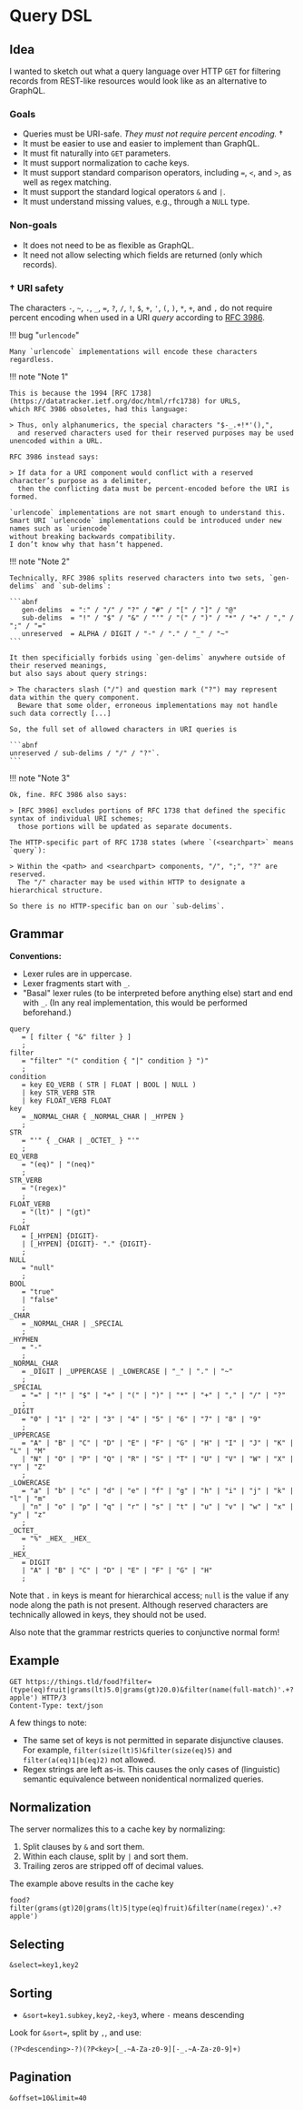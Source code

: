 # Query DSL

## Idea

I wanted to sketch out what a query language over HTTP `GET` for filtering records from REST-like resources
would look like as an alternative to GraphQL.

### Goals

- Queries must be URI-safe. _They must not require percent encoding._ †
- It must be easier to use and easier to implement than GraphQL.
- It must fit naturally into `GET` parameters.
- It must support normalization to cache keys.
- It must support standard comparison operators, including `=`, `<`, and `>`, as well as regex matching.
- It must support the standard logical operators `&` and `|`.
- It must understand missing values, e.g., through a `NULL` type.

### Non-goals

- It does not need to be as flexible as GraphQL.
- It need not allow selecting which fields are returned (only which records).


### † URI safety

The characters `-`, `~`, `.`, `_`, `=`, `?`, `/`, `!`, `$`, `+`, `'`, `(`, `)`, `*`, `+`, and `,`
do not require percent encoding when used in a URI _query_
according to [RFC 3986](https://datatracker.ietf.org/doc/html/rfc3986).

!!! bug "`urlencode`"

    Many `urlencode` implementations will encode these characters regardless.

!!! note "Note 1"

    This is because the 1994 [RFC 1738](https://datatracker.ietf.org/doc/html/rfc1738) for URLS,
    which RFC 3986 obsoletes, had this language:

    > Thus, only alphanumerics, the special characters "$-_.+!*'(),",
      and reserved characters used for their reserved purposes may be used unencoded within a URL.

    RFC 3986 instead says:

    > If data for a URI component would conflict with a reserved character’s purpose as a delimiter,
      then the conflicting data must be percent-encoded before the URI is formed.

    `urlencode` implementations are not smart enough to understand this.
    Smart URI `urlencode` implementations could be introduced under new names such as `uriencode`
    without breaking backwards compatibility.
    I don’t know why that hasn’t happened.

!!! note "Note 2"

    Technically, RFC 3986 splits reserved characters into two sets, `gen-delims` and `sub-delims`:

    ```abnf
       gen-delims  = ":" / "/" / "?" / "#" / "[" / "]" / "@"
       sub-delims  = "!" / "$" / "&" / "'" / "(" / ")" / "*" / "+" / "," / ";" / "="
       unreserved  = ALPHA / DIGIT / "-" / "." / "_" / "~"
    ```

    It then specificially forbids using `gen-delims` anywhere outside of their reserved meanings,
    but also says about query strings:

    > The characters slash ("/") and question mark ("?") may represent data within the query component.
      Beware that some older, erroneous implementations may not handle such data correctly [...]

    So, the full set of allowed characters in URI queries is

    ```abnf
    unreserved / sub-delims / "/" / "?"`.
    ```

!!! note "Note 3"

    Ok, fine. RFC 3986 also says:

    > [RFC 3986] excludes portions of RFC 1738 that defined the specific syntax of individual URI schemes;
      those portions will be updated as separate documents.

    The HTTP-specific part of RFC 1738 states (where `(<searchpart>` means `query`):

    > Within the <path> and <searchpart> components, "/", ";", "?" are reserved.
      The "/" character may be used within HTTP to designate a hierarchical structure.

    So there is no HTTP-specific ban on our `sub-delims`.

## Grammar

**Conventions:**

- Lexer rules are in uppercase.
- Lexer fragments start with `_`.
- "Basal" lexer rules (to be interpreted before anything else) start and end with `_`.
  (In any real implementation, this would be performed beforehand.)

```ebnf title="EBNF notation"
query
   = [ filter { "&" filter } ]
   ;
filter
   = "filter" "(" condition { "|" condition } ")"
   ;
condition
   = key EQ_VERB ( STR | FLOAT | BOOL | NULL )
   | key STR_VERB STR
   | key FLOAT_VERB FLOAT
key
   = _NORMAL_CHAR { _NORMAL_CHAR | _HYPEN }
   ;
STR
   = "'" { _CHAR | _OCTET_ } "'"
   ;
EQ_VERB
   = "(eq)" | "(neq)"
   ;
STR_VERB
   = "(regex)"
   ;
FLOAT_VERB
   = "(lt)" | "(gt)"
   ;
FLOAT
   = [_HYPEN] {DIGIT}-
   | [_HYPEN] {DIGIT}- "." {DIGIT}-
   ;
NULL
   = "null"
   ;
BOOL
   = "true"
   | "false"
   ;
_CHAR
   = _NORMAL_CHAR | _SPECIAL
   ;
_HYPHEN
   = "-"
   ;
_NORMAL_CHAR
   = _DIGIT | _UPPERCASE | _LOWERCASE | "_" | "." | "~"
   ;
_SPECIAL
   = "=" | "!" | "$" | "+" | "(" | ")" | "*" | "+" | "," | "/" | "?"
   ;
_DIGIT
   = "0" | "1" | "2" | "3" | "4" | "5" | "6" | "7" | "8" | "9"
   ;
_UPPERCASE
   = "A" | "B" | "C" | "D" | "E" | "F" | "G" | "H" | "I" | "J" | "K" | "L" | "M"
   | "N" | "O" | "P" | "Q" | "R" | "S" | "T" | "U" | "V" | "W" | "X" | "Y" | "Z"
   ;
_LOWERCASE
   = "a" | "b" | "c" | "d" | "e" | "f" | "g" | "h" | "i" | "j" | "k" | "l" | "m"
   | "n" | "o" | "p" | "q" | "r" | "s" | "t" | "u" | "v" | "w" | "x" | "y" | "z"
   ;
_OCTET_
   = "%" _HEX_ _HEX_
   ;
_HEX_
   = DIGIT
   | "A" | "B" | "C" | "D" | "E" | "F" | "G" | "H"
   ;
```

Note that `.` in keys is meant for hierarchical access;
`null` is the value if any node along the path is not present.
Although reserved characters are technically allowed in keys, they should not be used.

Also note that the grammar restricts queries to conjunctive normal form!

## Example

```http
GET https://things.tld/food?filter=(type(eq)fruit|grams(lt)5.0|grams(gt)20.0)&filter(name(full-match)'.+?apple') HTTP/3
Content-Type: text/json
```

A few things to note:

- The same set of keys is not permitted in separate disjunctive clauses.
  For example, `filter(size(lt)5)&filter(size(eq)5)` and `filter(a(eq)1|b(eq)2)` not allowed.
- Regex strings are left as-is.
  This causes the only cases of (linguistic) semantic equivalence between nonidentical normalized queries.

## Normalization

The server normalizes this to a cache key by normalizing:

1. Split clauses by `&` and sort them.
2. Within each clause, split by `|` and sort them.
3. Trailing zeros are stripped off of decimal values.

The example above results in the cache key

```text
food?filter(grams(gt)20|grams(lt)5|type(eq)fruit)&filter(name(regex)'.+?apple')
```

## Selecting

`&select=key1,key2`

## Sorting

- `&sort=key1.subkey,key2,-key3`, where `-` means descending

Look for `&sort=`, split by `,`, and use:

```regexp
(?P<descending>-?)(?P<key>[_.~A-Za-z0-9][-_.~A-Za-z0-9]+)
```

## Pagination

`&offset=10&limit=40`
